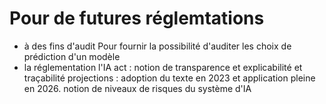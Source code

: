 # Pour de futures réglemtations

- à des fins d'audit
Pour fournir la possibilité d'auditer les choix de prédiction d'un  modèle
- la réglementation
l'IA act  : notion de transparence et explicabilité et traçabilité
projections : adoption du texte en 2023 et application pleine en 2026.
notion de niveaux de risques du système d'IA
